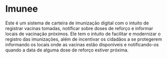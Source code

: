 # Imunee
Este é um sistema de carteira de imunização digital com o intuito de registrar vacinas tomadas, notificar sobre doses de reforço e informar locais de vacinação próximos. Ele tem o intuito de facilitar e modernizar o registro das imunizações, além de incentivar os cidadãos a se protegerem informando os locais onde as vacinas estão disponíveis e notificando-os quando a data  de alguma dose de reforço estiver próxima.
